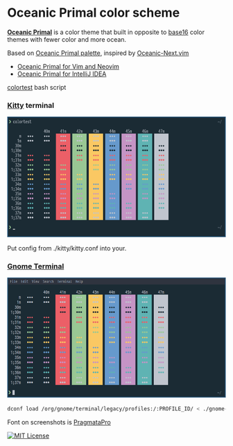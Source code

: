 # Oceanic Primal color scheme

[**Oceanic Primal**](https://barlog.li/projects/oceanic-primal) is a color theme that built in opposite to [base16](http://chriskempson.com/projects/base16/) color themes with fewer color and more ocean.

Based on [Oceanic Primal palette](https://github.com/oceanic-primal/palette), inspired by [Oceanic-Next.vim](https://github.com/mhartington/oceanic-next)

-   [Oceanic Primal for Vim and Neovim](https://github.com/barlog-m/oceanic-primal-vim)
-   [Oceanic Primal for IntelliJ IDEA](https://github.com/barlog-m/oceanic-primal-idea)

[colortest](https://github.com/barlog-m/colortest) bash script

### [Kitty](https://sw.kovidgoyal.net/kitty/) terminal

![Oceanic Primal Kitty Screenshot](oceanic-primal-kitty.png)

Put config from ./kitty/kitty.conf into your.

### [Gnome Terminal](https://help.gnome.org/users/gnome-terminal/stable/)

![Oceanic Primal Gnome Terminal Screenshot](oceanic-primal-gnome-terminal.png)

```bash
dconf load /org/gnome/terminal/legacy/profiles:/:PROFILE_ID/ < ./gnome-terminal/gnome-terminal-oceanic-primal.dconf
```

Font on screenshots is [PragmataPro](https://fsd.it/shop/fonts/pragmatapro/)

[![MIT License](https://img.shields.io/badge/license-MIT-a31f34.svg?style=flat-square)](https://opensource.org/licenses/MIT)
